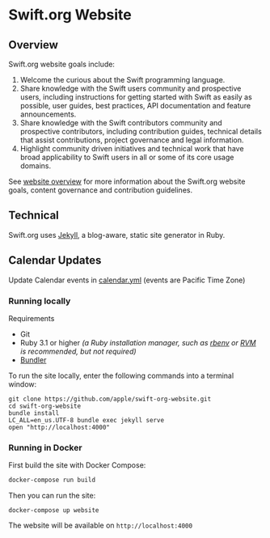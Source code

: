 # Swift.org Website

## Overview

Swift.org website goals include:

1. Welcome the curious about the Swift programming language.
2. Share knowledge with the Swift users community and prospective users, including instructions for getting started with Swift as easily as possible, user guides, best practices, API documentation and feature announcements.
3. Share knowledge with the Swift contributors community and prospective contributors, including contribution guides, technical details that assist contributions, project governance and legal information.
4. Highlight community driven initiatives and technical work that have broad applicability to Swift users in all or some of its core usage domains.

See [website overview](/website) for more information about the Swift.org website goals, content governance and contribution guidelines.

## Technical

Swift.org uses [Jekyll](https://jekyllrb.com), a blog-aware, static site generator in Ruby.

## Calendar Updates

Update Calendar events in [calendar.yml](/_data/calendar.yml) (events are Pacific Time Zone)

### Running locally

Requirements
- Git
- Ruby 3.1 or higher
  _(a Ruby installation manager, such as
  [rbenv](https://github.com/sstephenson/rbenv) or
  [RVM](https://rvm.io) is recommended, but not required)_
- [Bundler](https://bundler.io/)

To run the site locally, enter the following commands into a terminal window:

```shell
git clone https://github.com/apple/swift-org-website.git
cd swift-org-website
bundle install
LC_ALL=en_us.UTF-8 bundle exec jekyll serve
open "http://localhost:4000"
```

### Running in Docker

First build the site with Docker Compose:

```bash
docker-compose run build
```

Then you can run the site:

```
docker-compose up website
```

The website will be available on `http://localhost:4000`
